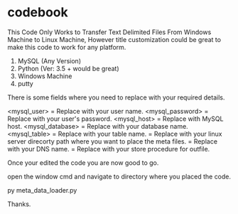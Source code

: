 # codebook
This Code Only Works to Transfer Text Delimited Files From Windows Machine to Linux Machine, However title customization could be great to make this code to work for any platform.

<prerequisite>
  
  1. MySQL (Any Version)
  2. Python (Ver: 3.5 + would be great)
  3. Windows Machine
  4. putty

There is some fields where you need to replace with your required details.

<mysql_user> = Replace with your user name.
<mysql_password> = Replace with your user's password.
<mysql_host> = Replace with MySQL host.
<mysql_database> = Replace with your database name.
<mysql_table> = Replace with your table name.
<Target Directory Path of Linux Server> = Replace with your linux server direcorty path where you want to place the meta files.
<DNS> = Replace with your DNS name.
<Store Proc For OutFile> = Replace with your store procedure for outfile.
 
Once your edited the code you are now good to go.

open the window cmd and navigate to directory where you placed the code.

py meta_data_loader.py

Thanks.
  
 
 

